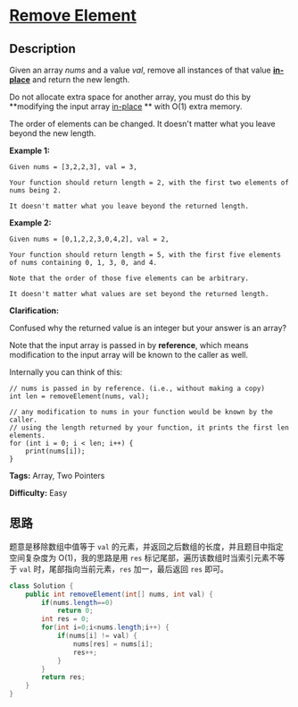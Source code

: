 # [Remove Element][title]

## Description

Given an array *nums* and a value *val*, remove all instances of that value [**in-place**](https://en.wikipedia.org/wiki/In-place_algorithm) and return the new length.

Do not allocate extra space for another array, you must do this by **modifying the input array [in-place](https://en.wikipedia.org/wiki/In-place_algorithm) ** with O(1) extra memory.

The order of elements can be changed. It doesn't matter what you leave beyond the new length.

**Example 1:**

```
Given nums = [3,2,2,3], val = 3,

Your function should return length = 2, with the first two elements of nums being 2.

It doesn't matter what you leave beyond the returned length.
```

**Example 2:**

```
Given nums = [0,1,2,2,3,0,4,2], val = 2,

Your function should return length = 5, with the first five elements of nums containing 0, 1, 3, 0, and 4.

Note that the order of those five elements can be arbitrary.

It doesn't matter what values are set beyond the returned length.
```

**Clarification:**

Confused why the returned value is an integer but your answer is an array?

Note that the input array is passed in by **reference**, which means modification to the input array will be known to the caller as well.

Internally you can think of this:

```
// nums is passed in by reference. (i.e., without making a copy)
int len = removeElement(nums, val);

// any modification to nums in your function would be known by the caller.
// using the length returned by your function, it prints the first len elements.
for (int i = 0; i < len; i++) {
    print(nums[i]);
}
```

**Tags:** Array, Two Pointers

**Difficulty:** Easy

## 思路

题意是移除数组中值等于 `val` 的元素，并返回之后数组的长度，并且题目中指定空间复杂度为 O(1)，我的思路是用 `res` 标记尾部，遍历该数组时当索引元素不等于 `val` 时，尾部指向当前元素，`res` 加一，最后返回 `res` 即可。

```java
class Solution {
    public int removeElement(int[] nums, int val) {
        if(nums.length==0)
            return 0;
        int res = 0;
        for(int i=0;i<nums.length;i++) {
            if(nums[i] != val) {
                nums[res] = nums[i];
                res++;
            }
        }
        return res;
    }
}
```

[title]: https://leetcode.com/problems/remove-element